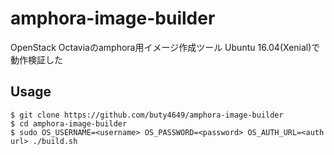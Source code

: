 # amphora-image-builder
OpenStack Octaviaのamphora用イメージ作成ツール
Ubuntu 16.04(Xenial)で動作検証した

## Usage

```
$ git clone https://github.com/buty4649/amphora-image-builder
$ cd amphora-image-builder
$ sudo OS_USERNAME=<username> OS_PASSWORD=<password> OS_AUTH_URL=<auth url> ./build.sh
```
